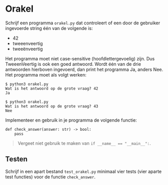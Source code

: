 # Orakel

Schrijf een programma `orakel.py` dat controleert of een door de gebruiker ingevoerde string één van de volgende is:

* 42
* tweeenveertig
* tweeënveertig

Het programma moet niet case-sensitive (hoofdlettergevoelig) zijn. Dus TweeenVeertig is ook een goed antwoord. Wordt één van de drie antwoorden hierboven ingevoerd, dan print het programma Ja, anders Nee. Het programma moet als volgt werken:

    $ python3 orakel.py
    Wat is het antwoord op de grote vraag? 42
    Ja

    $ python3 orakel.py
    Wat is het antwoord op de grote vraag? 43
    Nee

Implementeer en gebruik in je programma de volgende functie:

    def check_answer(answer: str) -> bool:
        pass

> Vergeet niet gebruik te maken van `if __name__ == "__main__":`.

## Testen

Schrijf in een apart bestand `test_orakel.py` minimaal vier tests (vier aparte test functies) voor de functie `check_answer`.

